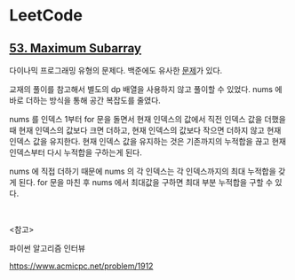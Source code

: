 # LeetCode

## [53. Maximum Subarray](https://leetcode.com/problems/maximum-subarray/)

다이나믹 프로그래밍 유형의 문제다. 백준에도 유사한 [문제](https://www.acmicpc.net/problem/1912)가 있다.

교재의 풀이를 참고해서 별도의 dp 배열을 사용하지 않고 풀이할 수 있었다. nums 에 바로 더하는 방식을 통해 공간 복잡도를 줄였다. 

nums 를 인덱스 1부터 for 문을 돌면서 현재 인덱스의 값에서 직전 인덱스 값을 더했을 때 현재 인덱스의 값보다 크면 더하고, 현재 인덱스의 값보다 작으면 더하지 않고 현재 인덱스 값을 유지한다. 현재 인덱스 값을 유지하는 것은 기존까지의 누적합을 끊고 현재 인덱스부터 다시 누적합을 구하는게 된다.

nums 에 직접 더하기 때문에 nums 의 각 인덱스는 각 인덱스까지의 최대 누적합을 갖게 된다. for 문을 마친 후 nums 에서 최대값을 구하면 최대 부분 누적합을 구할 수 있다.

<br>

<참고>

파이썬 알고리즘 인터뷰

https://www.acmicpc.net/problem/1912


